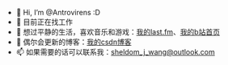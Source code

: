 - 👋 Hi, I’m @Antrovirens :D
- 🙂 目前正在找工作
- 🌱 想过平静的生活，喜欢音乐和游戏：[我的last.fm](https://www.last.fm/user/Atrovirens)、[我的b站首页](https://space.bilibili.com/152030941)
- 📖 偶尔会更新的博客：[我的csdn博客](https://blog.csdn.net/weixin_43240950?spm=1010.2135.3001.5421)
- 📫 如果需要的话可以联系我：[sheldom_j_wang@outlook.com](sheldom_j_wang@outlook.com)

